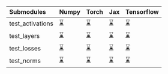 | Submodules       | Numpy                                                                                                                           | Torch                                                                                                                           | Jax                                                                                                                             | Tensorflow                                                                                                                      |
|:-----------------|:--------------------------------------------------------------------------------------------------------------------------------|:--------------------------------------------------------------------------------------------------------------------------------|:--------------------------------------------------------------------------------------------------------------------------------|:--------------------------------------------------------------------------------------------------------------------------------|
| test_activations | <a href="https://github.com/unifyai/ivy/runs/8038681740?check_suite_focus=true" rel="noopener noreferrer" target="_blank">⌛</a> | <a href="https://github.com/unifyai/ivy/runs/8038682430?check_suite_focus=true" rel="noopener noreferrer" target="_blank">⌛</a> | <a href="https://github.com/unifyai/ivy/runs/8038683036?check_suite_focus=true" rel="noopener noreferrer" target="_blank">⌛</a> | <a href="https://github.com/unifyai/ivy/runs/8038683535?check_suite_focus=true" rel="noopener noreferrer" target="_blank">⌛</a> |
| test_layers      | <a href="https://github.com/unifyai/ivy/runs/8038681877?check_suite_focus=true" rel="noopener noreferrer" target="_blank">⌛</a> | <a href="https://github.com/unifyai/ivy/runs/8038682595?check_suite_focus=true" rel="noopener noreferrer" target="_blank">⌛</a> | <a href="https://github.com/unifyai/ivy/runs/8038683173?check_suite_focus=true" rel="noopener noreferrer" target="_blank">⌛</a> | <a href="https://github.com/unifyai/ivy/runs/8038683661?check_suite_focus=true" rel="noopener noreferrer" target="_blank">⌛</a> |
| test_losses      | <a href="https://github.com/unifyai/ivy/runs/8038682063?check_suite_focus=true" rel="noopener noreferrer" target="_blank">⌛</a> | <a href="https://github.com/unifyai/ivy/runs/8038682758?check_suite_focus=true" rel="noopener noreferrer" target="_blank">⌛</a> | <a href="https://github.com/unifyai/ivy/runs/8038683284?check_suite_focus=true" rel="noopener noreferrer" target="_blank">⌛</a> | <a href="https://github.com/unifyai/ivy/runs/8038683828?check_suite_focus=true" rel="noopener noreferrer" target="_blank">⌛</a> |
| test_norms       | <a href="https://github.com/unifyai/ivy/runs/8038682241?check_suite_focus=true" rel="noopener noreferrer" target="_blank">⌛</a> | <a href="https://github.com/unifyai/ivy/runs/8038682906?check_suite_focus=true" rel="noopener noreferrer" target="_blank">⌛</a> | <a href="https://github.com/unifyai/ivy/runs/8038683405?check_suite_focus=true" rel="noopener noreferrer" target="_blank">⌛</a> | <a href="https://github.com/unifyai/ivy/runs/8038683996?check_suite_focus=true" rel="noopener noreferrer" target="_blank">⌛</a> |